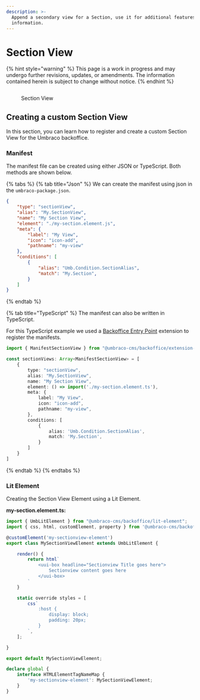 ```yaml
---
description: >-
  Append a secondary view for a Section, use it for additional features or
  information.
---
```


# Section View

{% hint style="warning" %}
This page is a work in progress and may undergo further revisions, updates, or amendments. The information contained herein is subject to change without notice.
{% endhint %}

<figure><img src="../../../../.gitbook/assets/section-views.svg" alt=""><figcaption><p>Section View</p></figcaption></figure>

## Creating a custom Section View

In this section, you can learn how to register and create a custom Section View for the Umbraco backoffice.

### Manifest

The manifest file can be created using either JSON or TypeScript. Both methods are shown below.

{% tabs %}
{% tab title="Json" %}
We can create the manifest using json in the `umbraco-package.json`.

```json
{
	"type": "sectionView",
	"alias": "My.SectionView",
	"name": "My Section View",
	"element": "./my-section.element.js",
	"meta": {
		"label": "My View",
		"icon": "icon-add",
		"pathname": "my-view"
	},
	"conditions": [
		{
			"alias": "Umb.Condition.SectionAlias",
			"match": "My.Section",
		}
	]
}
```
{% endtab %}

{% tab title="TypeScript" %}
The manifest can also be written in TypeScript.

For this TypeScript example we used a [Backoffice Entry Point](../backoffice-entry-point.md) extension to register the manifests.

```typescript
import { ManifestSectionView } from "@umbraco-cms/backoffice/extension-registry";

const sectionViews: Array<ManifestSectionView> = [
    {
        type: "sectionView",
        alias: "My.SectionView",
        name: "My Section View",
        element: () => import('./my-section.element.ts'),
        meta: {
            label: "My View",
            icon: "icon-add",
			pathname: "my-view",
        },
        conditions: [
            {
                alias: 'Umb.Condition.SectionAlias',
				match: 'My.Section',
            }
        ]
    }
]
```
{% endtab %}
{% endtabs %}

### Lit Element

Creating the Section View Element using a Lit Element.

**my-section.element.ts:**

```typescript
import { UmbLitElement } from "@umbraco-cms/backoffice/lit-element";
import { css, html, customElement, property } from '@umbraco-cms/backoffice/external/lit';

@customElement('my-sectionview-element')
export class MySectionViewElement extends UmbLitElement {

    render() {
        return html`
            <uui-box headline="Sectionview Title goes here">
                Sectionview content goes here
            </uui-box>
        `
    }

    static override styles = [
        css`
			:host {
				display: block;
                padding: 20px;
			}
		`,
    ];

}

export default MySectionViewElement;

declare global {
    interface HTMLElementTagNameMap {
        'my-sectionview-element': MySectionViewElement;
    }
}

```
